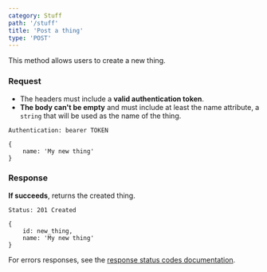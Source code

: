 ```yaml
---
category: Stuff
path: '/stuff'
title: 'Post a thing'
type: 'POST'
---
```


This method allows users to create a new thing.

### Request

* The headers must include a **valid authentication token**.
* **The body can't be empty** and must include at least the name attribute, a `string` that will be used as the name of the thing.

```Authentication: bearer TOKEN```
```
{
    name: 'My new thing'
}
```

### Response

**If succeeds**, returns the created thing.

```Status: 201 Created```
```
{
    id: new_thing,
    name: 'My new thing'
}
```

For errors responses, see the [response status codes documentation](#response-status-codes).

